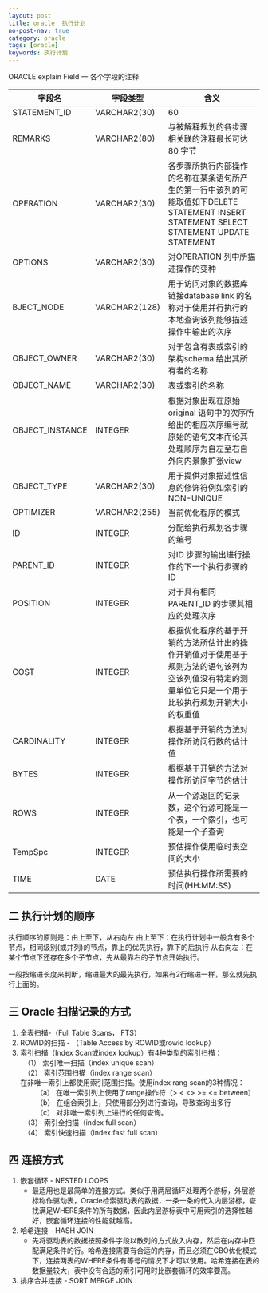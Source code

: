 ```yaml
---
layout: post
title: oracle  执行计划
no-post-nav: true
category: oracle
tags: [oracle]
keywords: 执行计划
---
```

 ORACLE explain  Field
 一 各个字段的注释 
<table>
    <thead>
        <tr><th>字段名</th><th>字段类型</th><th>含义</th></tr>
    </thead>
    <tbody>
        <tr><td>STATEMENT_ID</td><td>VARCHAR2(30)</td><td>60</td></tr>
        <tr><td>REMARKS</td><td>VARCHAR2(80)</td><td>与被解释规划的各步骤相关联的注释最长可达80 字节</td></tr>
        <tr><td>OPERATION</td><td>VARCHAR2(30)</td><td>各步骤所执行内部操作的名称在某条语句所产生的第一行中该列的可能取值如下DELETE STATEMENT INSERT STATEMENT SELECT STATEMENT UPDATE STATEMENT</td></tr>
        <tr><td>OPTIONS</td><td>VARCHAR2(30)</td><td>对OPERATION 列中所描述操作的变种</td></tr>
        <tr><td>BJECT_NODE</td><td>VARCHAR2(128)</td><td>用于访问对象的数据库链接database link 的名称对于使用并行执行的本地查询该列能够描述操作中输出的次序</td></tr>
        <tr><td>OBJECT_OWNER</td><td>VARCHAR2(30)</td><td>对于包含有表或索引的架构schema 给出其所有者的名称</td></tr>
        <tr><td>OBJECT_NAME</td><td>VARCHAR2(30)</td><td>表或索引的名称</td></tr>
        <tr><td>OBJECT_INSTANCE</td><td>INTEGER</td><td>根据对象出现在原始original 语句中的次序所给出的相应次序编号就原始的语句文本而论其处理顺序为自左至右自外向内景象扩张view</td></tr>
        <tr><td>OBJECT_TYPE</td><td>VARCHAR2(30)</td><td>用于提供对象描述性信息的修饰符例如索引的NON-UNIQUE</td></tr>
        <tr><td>OPTIMIZER</td><td>VARCHAR2(255)</td><td>当前优化程序的模式</td></tr>
        <tr><td>ID</td><td>INTEGER</td><td>分配给执行规划各步骤的编号</td></tr>
        <tr><td>PARENT_ID</td><td>INTEGER</td><td>对ID 步骤的输出进行操作的下一个执行步骤的ID</td></tr>
        <tr><td>POSITION</td><td>INTEGER</td><td>对于具有相同PARENT_ID 的步骤其相应的处理次序</td></tr>
        <tr><td>COST</td><td>INTEGER</td><td>根据优化程序的基于开销的方法所估计出的操作开销值对于使用基于规则方法的语句该列为空该列值没有特定的测量单位它只是一个用于比较执行规划开销大小的权重值</td></tr>
        <tr><td>CARDINALITY</td><td>INTEGER</td><td>根据基于开销的方法对操作所访问行数的估计值</td></tr>
        <tr><td>BYTES</td><td>INTEGER</td><td>根据基于开销的方法对操作所访问字节的估计</td></tr>
        <tr><td>ROWS</td><td>INTEGER</td><td>从一个源返回的记录数，这个行源可能是一个表，一个索引，也可能是一个子查询</td></tr>
        <tr><td>TempSpc</td><td>INTEGER</td><td>预估操作使用临时表空间的大小</td></tr>
        <tr><td>TIME</td><td>DATE</td><td>预估执行操作所需要的时间(HH:MM:SS)</td></tr>
    </tbody>
</table>


## 二 执行计划的顺序
执行顺序的原则是：由上至下，从右向左 
由上至下：在执行计划中一般含有多个节点，相同级别(或并列)的节点，靠上的优先执行，靠下的后执行 
从右向左：在某个节点下还存在多个子节点，先从最靠右的子节点开始执行。

一般按缩进长度来判断，缩进最大的最先执行，如果有2行缩进一样，那么就先执行上面的。
## 三 Oracle 扫描记录的方式
  1. 全表扫描-（Full Table Scans， FTS）
  2. ROWID的扫描 - （Table Access by ROWID或rowid lookup）
  3. 索引扫描（Index Scan或index lookup）有4种类型的索引扫描：  
    　（1）  索引唯一扫描（index unique scan）  
    　（2）  索引范围扫描（index range scan）  
           在非唯一索引上都使用索引范围扫描。使用index rang scan的3种情况：   
    　　  （a） 在唯一索引列上使用了range操作符（> < <> >= <= between）  
    　　  （b） 在组合索引上，只使用部分列进行查询，导致查询出多行  
    　　  （c） 对非唯一索引列上进行的任何查询。　　  
    　（3） 索引全扫描（index full scan）  
    　（4） 索引快速扫描（index fast full scan）  
## 四 连接方式
   1. 嵌套循环 - NESTED LOOPS  
      - 最适用也是最简单的连接方式。类似于用两层循环处理两个游标，外层游标称作驱动表，Oracle检索驱动表的数据，一条一条的代入内层游标，查找满足WHERE条件的所有数据，因此内层游标表中可用索引的选择性越好，嵌套循环连接的性能就越高。
   2. 哈希连接 - HASH JOIN
      - 先将驱动表的数据按照条件字段以散列的方式放入内存，然后在内存中匹配满足条件的行。哈希连接需要有合适的内存，而且必须在CBO优化模式下，连接两表的WHERE条件有等号的情况下才可以使用。哈希连接在表的数据量较大，表中没有合适的索引可用时比嵌套循环的效率要高。
   3. 排序合并连接 - SORT MERGE JOIN